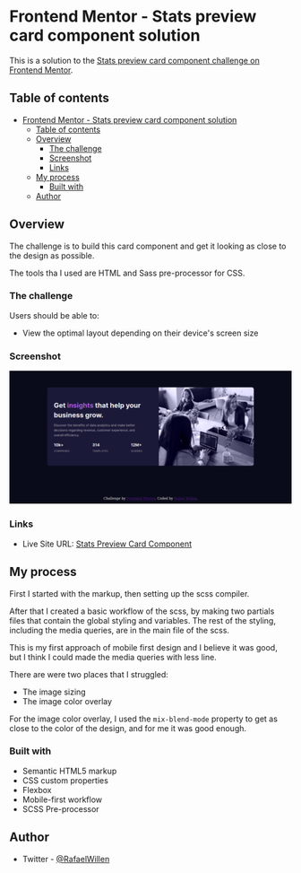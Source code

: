 # Frontend Mentor - Stats preview card component solution

This is a solution to the [Stats preview card component challenge on Frontend Mentor](https://www.frontendmentor.io/challenges/stats-preview-card-component-8JqbgoU62).

## Table of contents

- [Frontend Mentor - Stats preview card component solution](#frontend-mentor---stats-preview-card-component-solution)
  - [Table of contents](#table-of-contents)
  - [Overview](#overview)
    - [The challenge](#the-challenge)
    - [Screenshot](#screenshot)
    - [Links](#links)
  - [My process](#my-process)
    - [Built with](#built-with)
  - [Author](#author)

## Overview

The challenge is to build this card component and get it looking as close to the design as possible.

The tools tha I used are HTML and Sass pre-processor for CSS.

### The challenge

Users should be able to:

- View the optimal layout depending on their device's screen size

### Screenshot

![](./images/screenshot.png)

### Links

- Live Site URL: [Stats Preview Card Component](https://rafaelwillen.github.io/stats-preview-card-component/)

## My process

First I started with the markup, then setting up the scss compiler.

After that I created a basic workflow of the scss, by making two partials files that contain the global styling and variables. The rest of the styling, including the media queries, are in the main file of the scss.

This is my first approach of mobile first design and I believe it was good, but I think I could made the media queries with less line.

There are were two places that I struggled:

* The image sizing
* The image color overlay

For the image color overlay, I used the `mix-blend-mode` property to get as close to the color of the design, and for me it was good enough. 

### Built with

- Semantic HTML5 markup
- CSS custom properties
- Flexbox
- Mobile-first workflow
- SCSS Pre-processor

## Author

- Twitter - [@RafaelWillen](https://www.twitter.com/RafaelWillen)
